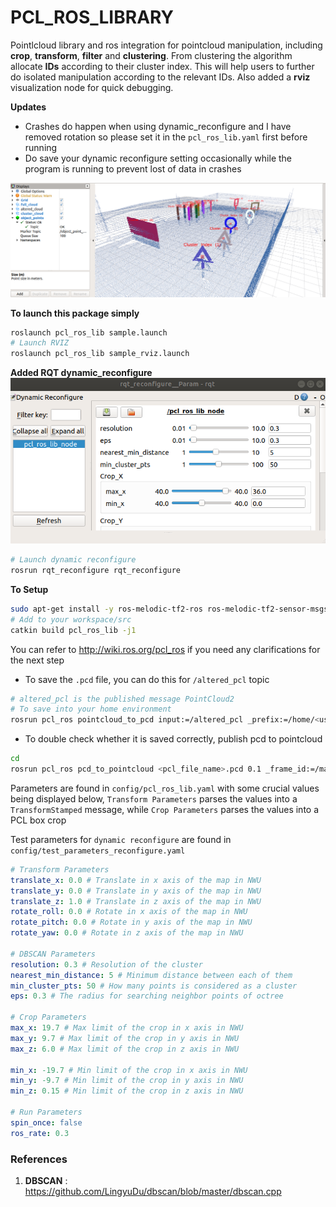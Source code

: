 # PCL_ROS_LIBRARY

Pointlcloud library and ros integration for pointcloud manipulation, including **crop**, **transform**, **filter** and **clustering**. From clustering the algorithm allocate **IDs** according to their cluster index. This will help users to further do isolated manipulation according to the relevant IDs. Also added a **rviz** visualization node for quick debugging.

**Updates**
- Crashes do happen when using dynamic_reconfigure and I have removed rotation so please set it in the `pcl_ros_lib.yaml` first before running
- Do save your dynamic reconfigure setting occasionally while the program is running to prevent lost of data in crashes

![](output.png)

**To launch this package simply**
```bash
roslaunch pcl_ros_lib sample.launch
# Launch RVIZ 
roslaunch pcl_ros_lib sample_rviz.launch
```
**Added RQT dynamic_reconfigure**
![](output2.png)
```bash
# Launch dynamic reconfigure 
rosrun rqt_reconfigure rqt_reconfigure
```

**To Setup**
```bash
sudo apt-get install -y ros-melodic-tf2-ros ros-melodic-tf2-sensor-msgs ros-melodic-tf2-geometry-msgs
# Add to your workspace/src
catkin build pcl_ros_lib -j1
```

You can refer to http://wiki.ros.org/pcl_ros if you need any clarifications for the next step
- To save the `.pcd` file, you can do this for `/altered_pcl` topic
```bash
# altered_pcl is the published message PointCloud2
# To save into your home environment
rosrun pcl_ros pointcloud_to_pcd input:=/altered_pcl _prefix:=/home/<user>/<arbitrary prefix>_
```

- To double check whether it is saved correctly, publish pcd to pointcloud
```bash
cd 
rosrun pcl_ros pcd_to_pointcloud <pcl_file_name>.pcd 0.1 _frame_id:=/map
```

Parameters are found in `config/pcl_ros_lib.yaml` with some crucial values being displayed below, `Transform Parameters` parses the values into a `TransformStamped` message, while `Crop Parameters` parses the values into a PCL box crop 

Test parameters for `dynamic reconfigure` are found in `config/test_parameters_reconfigure.yaml`
```yaml
# Transform Parameters
translate_x: 0.0 # Translate in x axis of the map in NWU
translate_y: 0.0 # Translate in y axis of the map in NWU
translate_z: 1.0 # Translate in z axis of the map in NWU
rotate_roll: 0.0 # Rotate in x axis of the map in NWU
rotate_pitch: 0.0 # Rotate in y axis of the map in NWU
rotate_yaw: 0.0 # Rotate in z axis of the map in NWU

# DBSCAN Parameters
resolution: 0.3 # Resolution of the cluster
nearest_min_distance: 5 # Minimum distance between each of them
min_cluster_pts: 50 # How many points is considered as a cluster
eps: 0.3 # The radius for searching neighbor points of octree

# Crop Parameters
max_x: 19.7 # Max limit of the crop in x axis in NWU
max_y: 9.7 # Max limit of the crop in y axis in NWU
max_z: 6.0 # Max limit of the crop in z axis in NWU

min_x: -19.7 # Min limit of the crop in x axis in NWU
min_y: -9.7 # Min limit of the crop in y axis in NWU
min_z: 0.15 # Min limit of the crop in z axis in NWU

# Run Parameters
spin_once: false
ros_rate: 0.3
```

### References
1. **DBSCAN** : https://github.com/LingyuDu/dbscan/blob/master/dbscan.cpp
